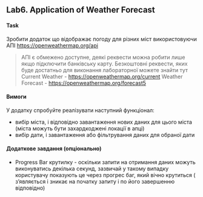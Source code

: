 ## Lab6. Application of Weather Forecast

#### Task

Зробити додаток що відображає погоду для різних міст використовуючи
АПІ https://openweathermap.org/api
> АПІ є обмежено доступне, деякі реквести можна робити лише якщо підключити банківську карту.
> Безкоштовні реквести, яких буде достатньо для виконання лабораторної можете знайти тут
> Current Weather - https://openweathermap.org/current
> Weather Forecast - https://openweathermap.org/forecast5

#### Вимоги

У додатку спробуйте реалізувати наступний функціонал:

- вибір міста, і відповідно завантаження нових даних для цього міста (міста можуть бути
  захардкоджені локації в апці)
- вибір дати, і завантаження або фільтрування даних для обраної дати

#### Додаткове завдання (опціонально)

- Progress Bar крутилку - оскільки запити на отримання даних можуть виконуватись декілька секунд,
  зазвичай у такому випадку користувачу показують це через прогрес баг, який вічно крутиться (
  зʼявляється і зникає на початку запиту і по його завершенню відповідно)  
